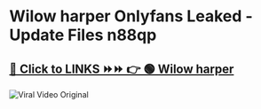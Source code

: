 
 # Wilow harper Onlyfans Leaked - Update Files n88qp

## <h2><a href="https://clipsfans.com/Wilow_harper&ref=git">🔗 Click to LINKS ⏩⏩ 👉 🟢 Wilow harper </a></h2>

<a href="https://clipsfans.com/Wilow_harper&ref=git" rel="nofollow" data-target="animated-image.originalLink"><img src="https://i.ibb.co.com/xMMVF88/686577567.gif" alt="Viral Video Original" style="max-width: 100%; display: inline-block;" data-target="animated-image.originalImage"></a>

